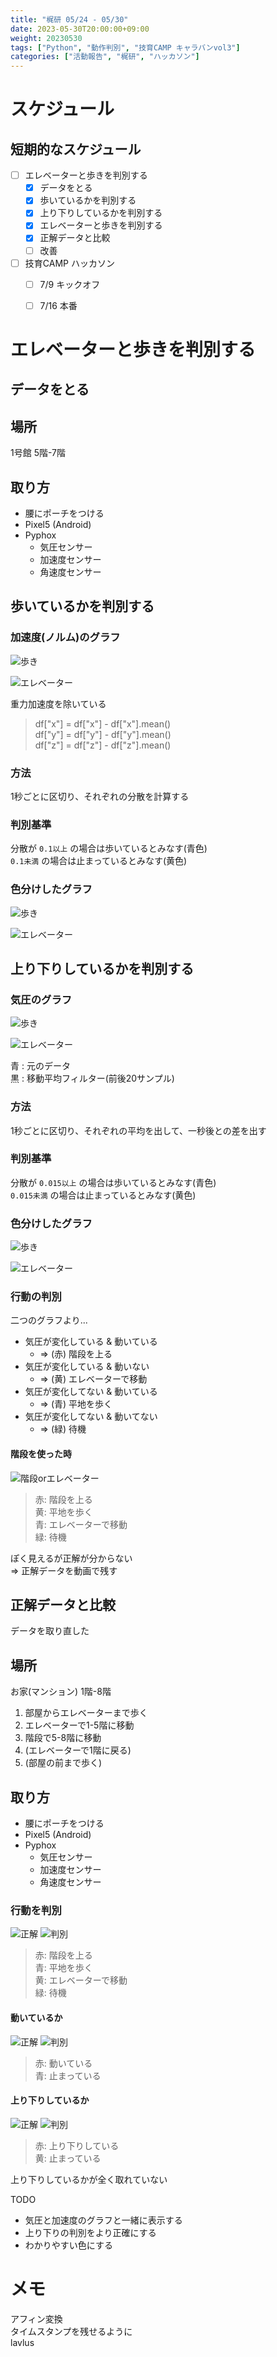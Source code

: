 ```yaml
---
title: "梶研 05/24 - 05/30"
date: 2023-05-30T20:00:00+09:00
weight: 20230530
tags: ["Python", "動作判別", "技育CAMP キャラバンvol3"]
categories: ["活動報告", "梶研", "ハッカソン"]
---
```



# スケジュール
## 短期的なスケジュール
- [ ] エレベーターと歩きを判別する
  - [x] データをとる
  - [x] 歩いているかを判別する
  - [x] 上り下りしているかを判別する
  - [x] エレベーターと歩きを判別する
  - [x] 正解データと比較
  - [ ] 改善
- [ ] 技育CAMP ハッカソン
  - [ ] 7/9 キックオフ
  - [ ] 7/16 本番


# エレベーターと歩きを判別する
## データをとる
## 場所
1号館 5階-7階  

## 取り方
- 腰にポーチをつける
- Pixel5 (Android)
- Pyphox
  - 気圧センサー
  - 加速度センサー
  - 角速度センサー


## 歩いているかを判別する
### 加速度(ノルム)のグラフ
![歩き](images/output_1.png)

![エレベーター](images/output_2.png)

重力加速度を除いている  
> df["x"] = df["x"] - df["x"].mean()  
> df["y"] = df["y"] - df["y"].mean()  
> df["z"] = df["z"] - df["z"].mean()  

### 方法
1秒ごとに区切り、それぞれの分散を計算する

### 判別基準
分散が `0.1以上` の場合は歩いているとみなす(青色)  
`0.1未満` の場合は止まっているとみなす(黄色)  

### 色分けしたグラフ
![歩き](images/output_3.png)

![エレベーター](images/output_4.png)

## 上り下りしているかを判別する
### 気圧のグラフ
![歩き](images/output_5.png)

![エレベーター](images/output_6.png)

青 : 元のデータ  
黒 : 移動平均フィルター(前後20サンプル)

### 方法
1秒ごとに区切り、それぞれの平均を出して、一秒後との差を出す

### 判別基準
分散が `0.015以上` の場合は歩いているとみなす(青色)  
`0.015未満` の場合は止まっているとみなす(黄色)  

### 色分けしたグラフ
![歩き](images/output_7.png)

![エレベーター](images/output_8.png)


### 行動の判別
二つのグラフより...
- 気圧が変化している & 動いている  
  - => (赤) 階段を上る
- 気圧が変化している & 動いない  
  - => (黄) エレベーターで移動
- 気圧が変化してない & 動いている  
  - => (青) 平地を歩く
- 気圧が変化してない & 動いてない
  - => (緑) 待機

#### 階段を使った時
![階段orエレベーター](images/output_9.png)
> 赤: 階段を上る  
> 黄: 平地を歩く  
> 青: エレベーターで移動  
> 緑: 待機  

ぽく見えるが正解が分からない  
=> 正解データを動画で残す


## 正解データと比較
データを取り直した

## 場所
お家(マンション) 1階-8階  

1. 部屋からエレベーターまで歩く  
1. エレベーターで1-5階に移動  
1. 階段で5-8階に移動  
1. (エレベーターで1階に戻る)  
1. (部屋の前まで歩く)  

## 取り方
- 腰にポーチをつける
- Pixel5 (Android)
- Pyphox
  - 気圧センサー
  - 加速度センサー
  - 角速度センサー


### 行動を判別
![正解](images/output_10.png)
![判別](images/output_11.png)

> 赤: 階段を上る  
> 青: 平地を歩く  
> 黄: エレベーターで移動  
> 緑: 待機  

#### 動いているか
![正解](images/output_14.png)
![判別](images/output_15.png)

> 赤: 動いている  
> 青: 止まっている  

#### 上り下りしているか
![正解](images/output_12.png)
![判別](images/output_13.png)

> 赤: 上り下りしている  
> 黄: 止まっている  

上り下りしているかが全く取れていない


TODO
- 気圧と加速度のグラフと一緒に表示する
- 上り下りの判別をより正確にする
- わかりやすい色にする


# メモ
アフィン変換  
タイムスタンプを残せるように  
lavlus
